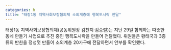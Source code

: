 ```yaml
---
categories: h
title: "태장1동 지역사회보장협의체 소외계층에 행복도시락 전달"
---
```

태장1동 지역사회보장협의체(공동위원장 김천지·김승렬)는 지난 29일 함께하는 따뜻한 동네 만들기 사업으로 추진 중인 행복도시락을 만들어 전달했다. 위원들은 황태국과 3종류의 반찬을 정성껏 만들어 소외계층 20가구에 전달하면서 안부를 확인했다.